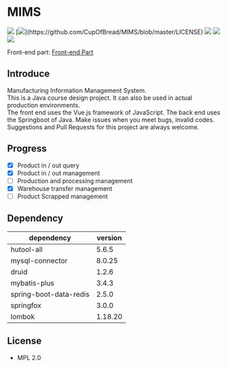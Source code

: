 # MIMS
[![](https://img.shields.io/badge/JDK-11-brightgreen.svg?colorB=469C00&logo=java)]()
[![](https://img.shields.io/github/license/CupOfBread/MIMS?)](https://github.com/CupOfBread/MIMS/blob/master/LICENSE)
![](https://img.shields.io/github/commit-activity/m/CupOfBread/MIMS?color=brightgreen)
![](https://img.shields.io/github/repo-size/CupOfBread/MIMS)
[![](https://img.shields.io/github/stars/CupOfBread/MIMS.svg?label=Stars&logo=github)](https://github.com/CupOfBread/MIMS/stargazers)

Front-end part: [Front-end Part](https://github.com/CupOfBread/MIMS_frontend)

## Introduce

Manufacturing Information Management System.  
This is a Java course design project. It can also be used in actual production environments.  
The front end uses the Vue.js framework of JavaScript. The back end uses the Springboot of Java. Make issues when you meet bugs, invalid codes. Suggestions and Pull Requests for this project are always welcome. 

## Progress
- [x] Product in / out query
- [x] Product in / out management
- [ ] Production and processing management
- [x] Warehouse transfer management
- [ ] Product Scrapped management

## Dependency
| dependency | version |
|  ----  | ----  |
| hutool-all  | 5.6.5 |
| mysql-connector | 8.0.25 |
| druid | 1.2.6 |
| mybatis-plus | 3.4.3 |
| spring-boot-data-redis | 2.5.0 |
| springfox | 3.0.0 |
| lombok | 1.18.20 |

## License
- MPL 2.0